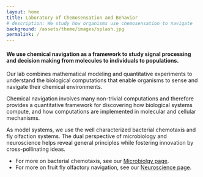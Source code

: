 ```yaml
---
layout: home
title: Laboratory of Chemosensation and Behavior
# description: We study how organisms use chemosensation to navigate
background: /assets/theme/images/splash.jpg
permalink: /
---
```


#### We use chemical navigation as a framework to study signal processing and decision making from molecules to individuals to populations.

<!-- #### Bacterial Chemotaxis and Fruit Fly Olfactory Navigation -->

Our lab combines mathematical modeling and quantitative experiments to understand the biological computations that enable organisms to sense and navigate their chemical environments.

Chemical navigation involves many non-trivial computations and therefore provides a quantitative framework for discovering how biological systems compute, and how computations are implemented in molecular and cellular mechanisms.

As model systems, we use the well characterized bacterial chemotaxis and fly olfaction systems. The dual perspective of microbiology and neuroscience helps reveal general principles while fostering innovation by cross-pollinating ideas.

<div class="col-lg">
    <ul class="fa-ul">
        <li>
			<i class="fa-li fa fa-chevron-circle-right"></i> For more on bacterial chemotaxis, see our <a href="micro/">Microbiolgy page</a>.
        </li>
        <li>
			<i class="fa-li fa fa-chevron-circle-right"></i> For more on fruit fly olfactory navigation, see our <a href="neuro/">Neuroscience page</a>.
        </li>
    </ul>
</div>

<!-- [Petridish](https://github.com/peterdesmet/petridish) is a Jekyll theme for research project websites. Or your personal blog or lab website. 👩‍🔬 It's mobile-friendly (thanks to [Bootstrap 5](https://getbootstrap.com/docs/5.1/)), free, easy to customize, and designed to work well with [GitHub Pages](https://pages.github.com/).

## Installation

See the demo website for instructions:

- [Installation]({{ '/docs/installation/' | relative_url }})
- [Configuration]({{ '/docs/configuration/' | relative_url }})
- [Markdown]({{ '/docs/markdown/' | relative_url }})
 -->